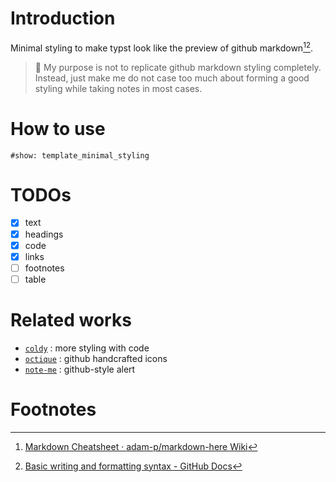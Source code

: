 # Introduction

Minimal styling to make typst look like the preview of github markdown[^1][^2].

> 🎯 My purpose is not to replicate github markdown styling completely. Instead, just make me do not case too much about forming a good styling while taking notes in most cases.

# How to use

```typst
#show: template_minimal_styling
```

# TODOs

- [x] text
- [x] headings
- [x] code
- [x] links
- [ ] footnotes
- [ ] table

# Related works

- [`coldy`](https://typst.app/universe/package/codly) : more styling with code
- [`octique`](https://typst.app/universe/package/octique) : github handcrafted icons
- [`note-me`](https://typst.app/universe/package/note-me) : github-style alert

# Footnotes

[^1]: [Markdown Cheatsheet · adam-p/markdown-here Wiki](https://github.com/adam-p/markdown-here/wiki/Markdown-Cheatsheet)

[^2]: [Basic writing and formatting syntax - GitHub Docs](https://docs.github.com/en/get-started/writing-on-github/getting-started-with-writing-and-formatting-on-github/basic-writing-and-formatting-syntax)
